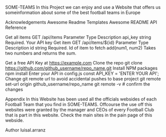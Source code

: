 SOME-TEAMS
In this Project we can enjoy and use a Website that offers us someinformation about some of the best football teams in Europe


Acknowledgements
Awesome Readme Templates
Awesome README
API Reference

Get all items
  GET /api/items
Parameter	Type	Description
api_key	string	Required. Your API key
Get item
  GET /api/items/${id}
Parameter	Type	Description
id	string	Required. Id of item to fetch
add(num1, num2)
Takes two numbers and returns the sum.


Get a free API Key at https://example.com
Clone the repo
git clone https://github.com/github_username/repo_name.git
Install NPM packages
npm install
Enter your API in config.js
const API_KEY = 'ENTER YOUR API';
Change git remote url to avoid accidental pushes to base project
git remote set-url origin github_username/repo_name
git remote -v # confirm the changes


Appendix
In this Website has been used all the officials websides of each Football Team 
that you find in SOME-TEAMS.
Offcourse the use off this websites were granted by the manager and CEOs of every
Football Club that is part in this website.
Check the main sites in the pain page of this webside.


Author
luisal.arranz

